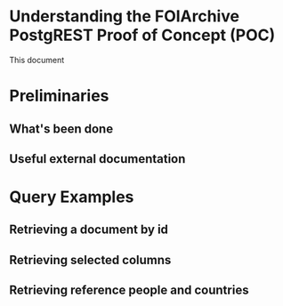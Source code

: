 # Understanding the FOIArchive PostgREST Proof of Concept (POC)
This document

# Preliminaries
## What's been done
## Useful external documentation


# Query Examples

## Retrieving a document by id
## Retrieving selected columns
## Retrieving reference people and countries
